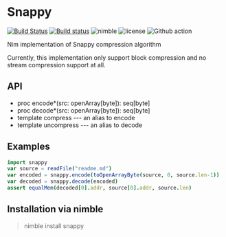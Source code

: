 # Snappy
[![Build Status](https://travis-ci.org/status-im/nim-snappy.svg?branch=master)](https://travis-ci.org/status-im/nim-snappy)
[![Build status](https://ci.appveyor.com/api/projects/status/g4y9874tx0biv3t1/branch/master?svg=true)](https://ci.appveyor.com/project/nimbus/nim-snappy/branch/master)
![nimble](https://img.shields.io/badge/available%20on-nimble-yellow.svg?style=flat-square)
![license](https://img.shields.io/github/license/citycide/cascade.svg?style=flat-square)
![Github action](https://github.com/status-im/nim-snappy/workflows/CI/badge.svg)

Nim implementation of Snappy compression algorithm

Currently, this implementation only support block compression and
no stream compression support at all.

## API
* proc encode*(src: openArray[byte]): seq[byte]
* proc decode*(src: openArray[byte]): seq[byte]
* template compress --- an alias to encode
* template uncompress --- an alias to decode

## Examples
```Nim
import snappy
var source = readFile("readme.md")
var encoded = snappy.encode(toOpenArrayByte(source, 0, source.len-1))
var decoded = snappy.decode(encoded)
assert equalMem(decoded[0].addr, source[0].addr, source.len)
```

## Installation via nimble
> nimble install snappy
